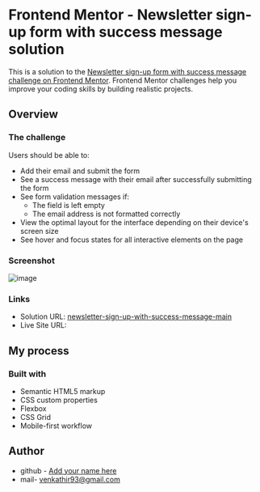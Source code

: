 # Frontend Mentor - Newsletter sign-up form with success message solution

This is a solution to the [Newsletter sign-up form with success message challenge on Frontend Mentor](https://www.frontendmentor.io/challenges/newsletter-signup-form-with-success-message-3FC1AZbNrv). Frontend Mentor challenges help you improve your coding skills by building realistic projects.

## Overview

### The challenge

Users should be able to:

- Add their email and submit the form
- See a success message with their email after successfully submitting the form
- See form validation messages if:
  - The field is left empty
  - The email address is not formatted correctly
- View the optimal layout for the interface depending on their device's screen size
- See hover and focus states for all interactive elements on the page

### Screenshot

![image](https://github.com/venkathir/Frontend-Mentor-Solutions/assets/147972319/a9701736-d186-464d-949b-16e871c7fbca)


### Links

- Solution URL: [newsletter-sign-up-with-success-message-main](https://github.com/venkathir/Frontend-Mentor-Solutions/blob/main/newsletter-sign-up-with-success-message-main/README.md)
- Live Site URL:

## My process

### Built with

- Semantic HTML5 markup
- CSS custom properties
- Flexbox
- CSS Grid
- Mobile-first workflow

## Author

- github - [Add your name here](https://github.com/venkathir)
- mail- venkathir93@gmail.com
